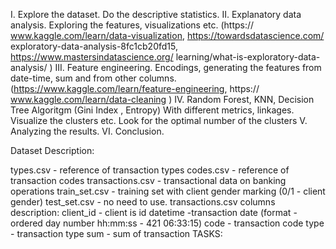 I. Explore the dataset. Do the descriptive statistics. 
II. Explanatory data analysis. Exploring the features, visualizations etc.
(https:// www.kaggle.com/learn/data-visualization, https://towardsdatascience.com/ exploratory-data-analysis-8fc1cb20fd15, https://www.mastersindatascience.org/ learning/what-is-exploratory-data-analysis/ ) 
III. Feature engineering. Encodings, generating the features from date-time, sum and from other columns. (https://www.kaggle.com/learn/feature-engineering, https:// www.kaggle.com/learn/data-cleaning ) 
IV. Random Forest, KNN, Decision Tree Algoritgm (Gini Index , Entropy)
With different metrics, linkages. Visualize the clusters etc. Look for the optimal number of the clusters 
V. Analyzing the results.
VI. Conclusion.

Dataset Description:

types.csv - reference of transaction types
codes.csv - reference of transaction codes
transactions.csv - transactional data on banking operations
train_set.csv - training set with client gender marking (0/1 - client gender)
test_set.csv - no need to use. transactions.csv columns description:
client_id - client is id
datetime -transaction date (format - ordered day number hh:mm:ss - 421 06:33:15)
code - transaction code
type - transaction type
sum - sum of transaction TASKS:
